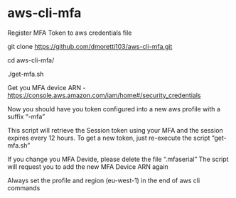 # aws-cli-mfa
Register MFA Token to aws credentials file

git clone https://github.com/dmoretti103/aws-cli-mfa.git

cd aws-cli-mfa/

./get-mfa.sh

Get you MFA device ARN - https://console.aws.amazon.com/iam/home#/security_credentials

Now you should have you token configured into a new aws profile with a suffix “-mfa”

This script will retrieve the Session token using your MFA and the session expires every 12 hours.
To get a new token, just re-execute the script “get-mfa.sh”

If you change you MFA Devide, please delete the file “.mfaserial”
The script will request you to add the new MFA Device ARN again




Always set the profile and region (eu-west-1) in the end of aws cli commands
